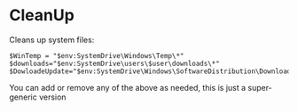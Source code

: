 # CleanUp
Cleans up system files:


    $WinTemp = "$env:SystemDrive\Windows\Temp\*"        
    $downloads="$env:SystemDrive\users\$user\downloads\*"  
    $DowloadeUpdate="$env:SystemDrive\Windows\SoftwareDistribution\Download\*"  


You can add or remove any of the above as needed, this is just a super-generic version
